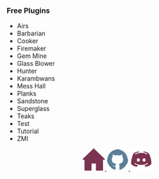 ### Free Plugins

- Airs
- Barbarian
- Cooker
- Firemaker
- Gem Mine
- Glass Blower
- Hunter
- Karambwans
- Mess Hall
- Planks
- Sandstone
- Superglass
- Teaks
- Test
- Tutorial
- ZMI

<p align="center">
<a href="https://elli-tt.github.io/">
<img border="0" alt="HOME" src="/images/home.png" width="50" height="50" class="center">
</a>
<a href="https://github.com/Elli-tt/">
<img border="0" alt="GITHUB" src="/images/github.png" width="50" height="50" class="center">
</a>
<a href="https://discord.com/invite/aRptk29m">
<img border="0" alt="DISCORD" src="/images/discord.png" width="50" height="50" class="center">
</a>
</p>
